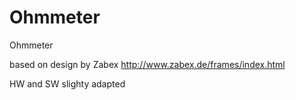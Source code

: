 # Ohmmeter
Ohmmeter


based on design by Zabex http://www.zabex.de/frames/index.html 

HW and SW slighty adapted
